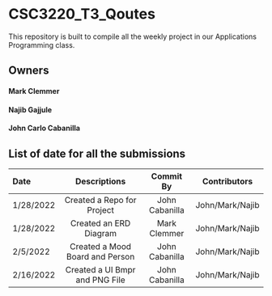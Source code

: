 # CSC3220_T3_Qoutes

This repository is built to compile all the weekly project in our Applications Programming class. 

## Owners

#### Mark Clemmer

#### Najib Gajjule

#### John Carlo Cabanilla

## List of date for all the submissions


| Date | Descriptions | Commit By |  Contributors
| :---         |     :---:      |   :---: |   :---: | 
| 1/28/2022   | Created a Repo for Project     | John Cabanilla |  John/Mark/Najib |
| 1/28/2022     | Created an ERD Diagram       | Mark Clemmer |  John/Mark/Najib |
| 2/5/2022     | Created a Mood Board and Person       | John Cabanilla |  John/Mark/Najib |
| 2/16/2022     | Created a UI Bmpr and PNG File   |  John Cabanilla |  John/Mark/Najib |


